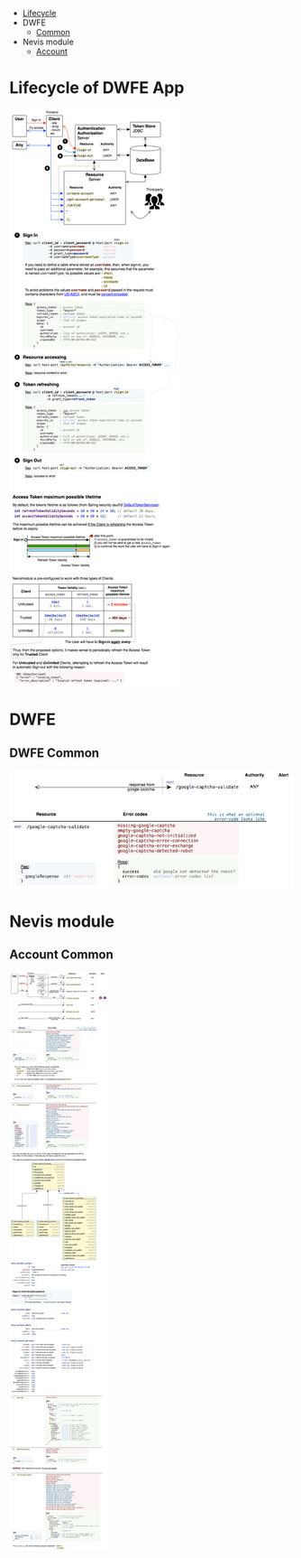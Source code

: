 

  * [Lifecycle](#lifecycle-of-dwfe-app)
  * DWFE
    * [Common](#dwfe-common)
  * Nevis module
    * [Account](#account-common)
  
# Lifecycle of DWFE App
![Lifecycle of DWFE App](./assets/img-readme/lifecycle-of-dwfe-app.png)

# DWFE
## DWFE Common
![DWFE Common](./assets/img-readme/dwfe-common.png)

# Nevis module
## Account Common
![Account Common](./assets/img-readme/account-common.png)


